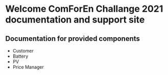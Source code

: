 # Welcome ComForEn Challange 2021 documentation and support site

## Documentation for provided components

* Customer
* Battery
* PV
* Price Manager


